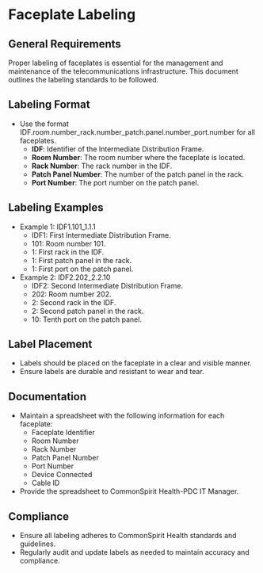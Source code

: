 # Faceplate Labeling

## General Requirements
Proper labeling of faceplates is essential for the management and maintenance of the telecommunications infrastructure. This document outlines the labeling standards to be followed.

## Labeling Format
- Use the format IDF.room.number_rack.number_patch.panel.number_port.number for all faceplates.
  - **IDF**: Identifier of the Intermediate Distribution Frame.
  - **Room Number**: The room number where the faceplate is located.
  - **Rack Number**: The rack number in the IDF.
  - **Patch Panel Number**: The number of the patch panel in the rack.
  - **Port Number**: The port number on the patch panel.

## Labeling Examples
- Example 1: IDF1.101_1.1.1
  - IDF1: First Intermediate Distribution Frame.
  - 101: Room number 101.
  - 1: First rack in the IDF.
  - 1: First patch panel in the rack.
  - 1: First port on the patch panel.
- Example 2: IDF2.202_2.2.10
  - IDF2: Second Intermediate Distribution Frame.
  - 202: Room number 202.
  - 2: Second rack in the IDF.
  - 2: Second patch panel in the rack.
  - 10: Tenth port on the patch panel.

## Label Placement
- Labels should be placed on the faceplate in a clear and visible manner.
- Ensure labels are durable and resistant to wear and tear.

## Documentation
- Maintain a spreadsheet with the following information for each faceplate:
  - Faceplate Identifier
  - Room Number
  - Rack Number
  - Patch Panel Number
  - Port Number
  - Device Connected
  - Cable ID
- Provide the spreadsheet to CommonSpirit Health-PDC IT Manager.

## Compliance
- Ensure all labeling adheres to CommonSpirit Health standards and guidelines.
- Regularly audit and update labels as needed to maintain accuracy and compliance.
